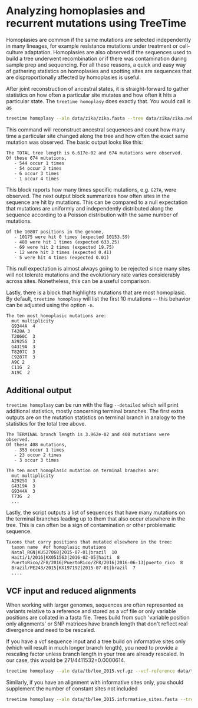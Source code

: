 # Analyzing homoplasies and recurrent mutations using TreeTime

Homoplasies are common if the same mutations are selected independently in many lineages, for example resistance mutations under treatment or cell-culture adaptation.
Homoplasies are also observed if the sequences used to build a tree underwent recombination or if there was contamination during sample prep and sequencing.
For all these reasons, a quick and easy way of gathering statistics on homoplasies and spotting sites are sequences that are disproportionally affected by homoplasies is useful.

After joint reconstruction of ancestral states, it is straight-forward to gather statistics on how often a particular site mutates and how often it hits a particular state.
The `treetime homoplasy` does exactly that.
You would call is as
```bash
treetime homoplasy --aln data/zika/zika.fasta --tree data/zika/zika.nwk
```
This command will reconstruct ancestral sequences and count how many time a particular site changed along the tree and how often the exact same mutation was observed.
The basic output looks like this:
```
The TOTAL tree length is 6.617e-02 and 674 mutations were observed.
Of these 674 mutations,
   - 544 occur 1 times
   - 54 occur 2 times
   - 6 occur 3 times
   - 1 occur 4 times
```
This block reports how many times specific mutations, e.g. `G27A`, were observed.
The next output block summarizes how often sites in the sequence are hit by mutations.
This can be compared to a null expectation that mutations are uniformly and independently distributed along the sequence according to a Poisson distribution with the same number of mutations.
```
Of the 10807 positions in the genome,
   - 10175 were hit 0 times (expected 10153.59)
   - 480 were hit 1 times (expected 633.25)
   - 69 were hit 2 times (expected 19.75)
   - 12 were hit 3 times (expected 0.41)
   - 5 were hit 4 times (expected 0.01)
```
This null expectation is almost always going to be rejected since many sites will not tolerate mutations and the evolutionary rate varies considerably across sites.
Nonetheless, this can be a useful comparison.

Lastly, there is a block that highlights mutations that are most homoplasic.
By default, `treetime homoplasy` will list the first 10 mutations -- this behavior can be adjusted using the option `-n`.
```
The ten most homoplasic mutations are:
  mut multiplicity
  G9344A  4
  T428A 3
  T2060C  3
  A2925G  3
  G4319A  3
  T8207C  3
  C9287T  3
  A9C 2
  C11G  2
  A19C  2
```

## Additional output
`treetime homoplasy` can be run with the flag `--detailed` which will print additional statistics, mostly concerning terminal branches.
The first extra outputs are on the mutation statistics on terminal branch in analogy to the statistics for the total tree above.
```
The TERMINAL branch length is 3.962e-02 and 408 mutations were observed.
Of these 408 mutations,
   - 353 occur 1 times
   - 23 occur 2 times
   - 3 occur 3 times

The ten most homoplasic mutation on terminal branches are:
  mut multiplicity
  A2925G  3
  G4319A  3
  G9344A  3
  T73G  2
  ...
```
Lastly, the script outputs a list of sequences that have many mutations on the terminal branches leading up to them that also occur elsewhere in the tree.
This is can often be a sign of contamination or other problematic sequence.
```
Taxons that carry positions that mutated elsewhere in the tree:
  taxon name  #of homoplasic mutations
  Natal_RGN|KU527068|2015-07-01|brazil  10
  Haiti/1/2016|KX051563|2016-02-05|haiti  8
  PuertoRico/ZF8/2016|PuertoRico/ZF8/2016|2016-06-13|puerto_rico  8
  Brazil/PE243/2015|KX197192|2015-07-01|brazil  7
  ....
```

## VCF input and reduced alignments
When working with larger genomes, sequences are often represented as variants relative to a reference and stored as a vcf file or only variable positions are collated in a fasta file.
Trees build from such 'variable position only alignments' or SNP matrices have branch length that don't reflect real divergence and need to be rescaled.

If you have a vcf sequence input and a tree build on informative sites only (which will result in much longer branch length), you need to provide a rescaling factor unless branch length in your tree are already rescaled.
In our case, this would be 271/4411532=0.0000614.
```bash
treetime homoplasy --aln data/tb/lee_2015.vcf.gz --vcf-reference data/tb/tb_ref.fasta --tree data/tb/lee_2015.nwk --rescale 0.0000614
```
Similarly, if you have an alignment with informative sites only, you should supplement the number of constant sites not included
```bash
treetime homoplasy --aln data/tb/lee_2015.informative_sites.fasta --tree data/tb/lee_2015.nwk --rescale 0.0000614 --const 4411361
```
